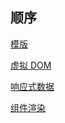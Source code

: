 ## 顺序

[模版](模版)

[虚拟 DOM](虚拟DOM)

[响应式数据](响应式数据)

[组件渲染](组件渲染)

<!-- [createApp]()

[mount]() TODO Rewrite

[render]()

[ref|reactive]()

[computed]()


### baseHandlers get 中 key 的类型

```ts
export enum ReactiveFlags {
  SKIP = '__v_skip',
  IS_REACTIVE = '__v_isReactive',
  IS_READONLY = '__v_isReadonly',
  IS_SHALLOW = '__v_isShallow',
  RAW = '__v_raw'
}
``` -->

<Gitalk />
